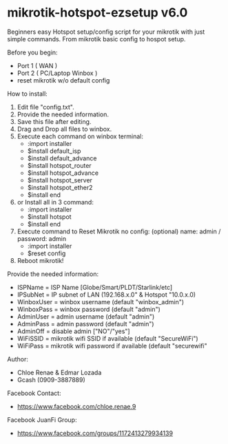 # mikrotik-hotspot-ezsetup v6.0
Beginners easy Hotspot setup/config script for your mikrotik with just simple commands. From mikrotik basic config to hospot setup.

Before you begin:
- Port 1 ( WAN )
- Port 2 ( PC/Laptop Winbox )
- reset mikrotik w/o default config

How to install:
1. Edit file "config.txt".
2. Provide the needed information.
3. Save this file after editing.
4. Drag and Drop all files to winbox.
5. Execute each command on winbox terminal:
   - :import installer
   - $install default_isp
   - $install default_advance
   - $install hotspot_router
   - $install hotspot_advance
   - $install hotspot_server
   - $install hotspot_ether2
   - $install end
6. or Install all in 3 command:
   - :import installer
   - $install hotspot
   - $install end
7. Execute command to Reset Mikrotik no config: (optional)
   name: admin / password: admin
   - :import installer
   - $reset config
8. Reboot mikrotik!

Provide the needed information:
- ISPName    = ISP Name [Globe/Smart/PLDT/Starlink/etc]
- IPSubNet   = IP subnet of LAN (192.168.x.0" & Hotspot "10.0.x.0)
- WinboxUser = winbox username (default "winbox_admin")
- WinboxPass = winbox password (default "admin")
- AdminUser  = admin username (default "admin")
- AdminPass  = admin password (default "admin")
- AdminOff   = disable admin ["NO"/"yes"]
- WiFiSSID   = mikrotik wifi SSID if available (default "SecureWiFi")
- WiFiPass   = mikrotik wifi password if available (default "securewifi"

Author:
- Chloe Renae & Edmar Lozada
- Gcash (0909-3887889)

Facebook Contact:
- https://www.facebook.com/chloe.renae.9

Facebook JuanFi Group:
- https://www.facebook.com/groups/1172413279934139
